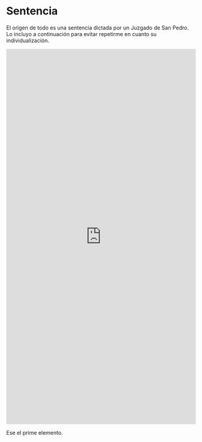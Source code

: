 # Sentencia 

El origen de todo es una sentencia dictada por un Juzgado de San Pedro. Lo incluyo a continuación para evitar repetirme en cuanto su individualización.

<embed src="https://ipfs.io/ipfs/QmTKKkBok4EUPh2osdGY6Zbv8Ur9Db7hZ6fyfPLM1jTrR3/29225727.pdf" type="application/pdf" width="100%" height="1000px">

Ese el prime elemento.
